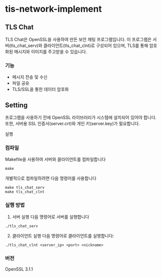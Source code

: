 # tis-network-implement

## TLS Chat

TLS Chat은 OpenSSL을 사용하여 만든 보안 채팅 프로그램입니다.
이 프로그램은 서버(tls_chat_serv)와 클라이언트(tls_chat_clnt)로 구성되어 있으며, TLS를 통해 암호화된 메시지와 이미지를 주고받을 수 있습니다.

### 기능

- 메시지 전송 및 수신
- 파일 공유
- TLS/SSL을 통한 데이터 암호화

## Setting

프로그램을 사용하기 전에 OpenSSL 라이브러리가 시스템에 설치되어 있어야 합니다. 또한, 서버용 SSL 인증서(server.crt)와 개인 키(server.key)가 필요합니다.

실행

### 컴파일

Makefile을 사용하여 서버와 클라이언트를 컴파일합니다

```
make
```

개별적으로 컴파일하려면 다음 명령어를 사용합니다

```
make tls_chat_serv
make tls_chat_clnt
```

### 실행 방법

1. 서버 실행
   다음 명령어로 서버를 실행합니다

```
./tls_chat_serv
```

2. 클라이언트 실행
   다음 명령어로 클라이언트를 실행합니다:

```
./tls_chat_clnt <server_ip> <port> <nickname>
```

### 버전

OpenSSL 3.1.1
